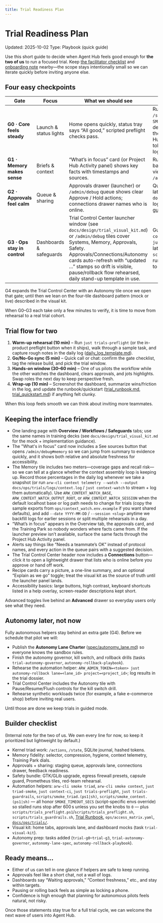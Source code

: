 ```yaml
---
title: Trial Readiness Plan
---
```


# Trial Readiness Plan

Updated: 2025-10-02
Type: Playbook (quick guide)

Use this short guide to decide when Agent Hub feels good enough for **the two of us** to run a focused trial. Keep [the facilitator checklist](trial_facilitator_checklist.md) and [onboarding note](trials/onboarding_email_template.md) nearby—the scope stays intentionally small so we can iterate quickly before inviting anyone else.

## Four easy checkpoints

| Gate | Focus | What we should see | Quick prep for us |
| ---- | ----- | ------------------------ | ------------------------ |
| **G0 · Core feels steady** | Launch & status lights | Home opens quickly, status tray says “All good,” scripted preflight checks pass. | Run `just triad-smoke` (hits `/actions`, `/state/projects`, `/events` resume; exits after `SMOKE_TRIAD_TIMEOUT_SECS`/`SMOKE_TIMEOUT_SECS`, default 600 s), run `just trials-preflight` or the launcher preflight button, verify the Project Hub Home surface loads, refresh sign-in tokens, document the preflight outcome in the log. |
| **G1 · Memory makes sense** | Briefs & context | “What’s in focus” card (or Project Hub Activity panel) shows key facts with timestamps and sources. | Run `just context-ci`, confirm “needs background” nudges render in the activity view, and verify the memory metrics tile in `/admin/debug` updates. |
| **G2 · Approvals feel calm** | Queue & sharing | Approvals drawer (launcher) or `/admin/debug` queue shows clear Approve / Hold actions; connections drawer names who is online. | Queue service working, preview panel live, latest screenshots stored in `docs/ops/trials/screenshots/` with filenames logged per [Trial Runbook](trial_runbook.md); see the [approvals guide](trials/approvals_lane_guide.md) for daily flow. |
| **G3 · Ops stay in control** | Dashboards & safeguards | Trial Control Center launcher window (see `docs/design/trial_visual_kit.md`) or `/admin/debug` tiles cover Systems, Memory, Approvals, Safety. Approvals/Connections/Autonomy cards auto-refresh with “updated …” stamps so drift is visible, pause/rollback flow rehearsed, daily stand-up template in use. | Guardrail preset `configs/guardrails/trial.toml` applied via `just trials-guardrails` (Safety tile shows the latest stamp), stop flow rehearsed with `scripts/autonomy_rollback.sh --dry-run`, runbook printed or shared, notes capture how to reach the dashboard today. |

G4 expands the Trial Control Center with an Autonomy tile once we open that gate; until then we lean on the four-tile dashboard pattern (mock or live) described in the visual kit.

When G0–G3 each take only a few minutes to verify, it is time to move from rehearsal to a real trial cohort.

## Trial flow for two

1. **Warm-up rehearsal (10 min)** – Run `just trials-preflight` (or the in-product preflight button when it ships), walk through a sample task, and capture rough notes in the daily log ([daily_log_template.md](trials/daily_log_template.md)).
2. **Go/No-Go sync (5 min)** – Quick call or chat: confirm the gate checklist, tag the release build, and pick the trial window.
3. **Hands-on window (30–60 min)** – One of us pilots the workflow while the other watches the dashboard, clears approvals, and jots highlights. Swap roles the next day to keep perspective fresh.
4. **Wrap-up (10 min)** – Screenshot the dashboard, summarize wins/friction in the log, and update the runbook/quickstart ([trial_runbook.md](trial_runbook.md), [trial_quickstart.md](trial_quickstart.md)) if anything felt clunky.

When this loop feels smooth we can think about inviting more teammates.

## Keeping the interface friendly

- One landing page with **Overview / Workflows / Safeguards** tabs; use the same names in training decks (see `docs/design/trial_visual_kit.md` for the mock + implementation guidance).
- The "What's in focus" card now includes a See sources button that opens `/admin/debug#memory` so we can jump from summary to evidence quickly, and it shows both relative and absolute freshness for accessibility.
- The Memory tile includes two meters—coverage gaps and recall risk—so we can tell at a glance whether the context assembly loop is keeping up. Record those percentages in the daily log whenever we take a snapshot (or run `arw-cli context telemetry --watch --output docs/ops/trials/logs/context.log` / `just context-watch` to stream + log them automatically). Use `ARW_CONTEXT_WATCH_BASE`, `ARW_CONTEXT_WATCH_OUTPUT_ROOT`, or `ARW_CONTEXT_WATCH_SESSION` when the default localhost base or log path needs to change for trials (copy the sample exports from `ops/context_watch.env.example` if you want shared defaults), and add `--date YYYY-MM-DD` / `--session <slug>` anytime we backfill logs for earlier sessions or split multiple rehearsals in a day.
- “What’s in focus” appears in the Overview tab, the approvals card, and the Training Park so nobody wonders where facts came from. If the launcher preview isn’t available, surface the same facts through the Project Hub Activity panel.
- Alerts say things like “Needs a teammate’s OK” instead of protocol names, and every action in the queue pairs with a suggested decision.
- The Trial Control Center header now includes a **Connections** button—click it to open a lightweight drawer that lists who is online before you approve or hand off work.
- Recipe cards carry a picture, a one-line summary, and an optional “Explain as we go” toggle; treat the visual kit as the source of truth until the launcher panel lands.
- Accessibility basics: large buttons, high contrast, keyboard shortcuts listed in a help overlay, screen-reader descriptions kept short.

Advanced toggles live behind an **Advanced** drawer so everyday users only see what they need.

## Autonomy later, not now

Fully autonomous helpers stay behind an extra gate (G4). Before we schedule that pilot we will:

- Publish the **Autonomy Lane Charter** ([spec/autonomy_lane.md](../spec/autonomy_lane.md)) so everyone knows the sandbox rules.
- Finish the autonomy governor, kill switch, and rollback drills (tasks `trial-autonomy-governor`, `autonomy-rollback-playbook`).
- Rehearse the automation helper: `ARW_ADMIN_TOKEN=<token> just autonomy-rollback lane=<lane_id> project=<project_id>`; log results in the trial dossier.
- Trial Control Center includes the Autonomy tile with Pause/Resume/Flush controls for the kill switch drill.
- Rehearse synthetic workloads twice (for example, a fake e-commerce shop) before inviting real users.

Until those are done we keep trials in guided mode.

## Builder checklist

(Internal note for the two of us. We own every line for now, so keep it prioritized but lightweight by default.)

- Kernel triad work: `/actions`, `/state`, SQLite journal, hashed tokens.
- Memory fidelity: selector, compression, hygiene, context telemetry, Training Park dials.
- Approvals + sharing: staging queue, approvals lane, connections drawer, feedback readiness.
- Safety bundle: GTK/GLib upgrade, egress firewall presets, capsule guard, Prometheus tiles, red-team rehearsal.
- Automation helpers: `arw-cli smoke triad`, `arw-cli smoke context`, `just triad-smoke`, `just context-ci`, `just trials-preflight`, `just trials-guardrails`, `scripts/smoke_triad.(ps1|sh)`, `scripts/smoke_context.(ps1|sh)` — all honor `SMOKE_TIMEOUT_SECS` (script-specific envs override) so stalled runs stop after 600 s unless you set the knobs to `0` — plus `scripts/trials_preflight.ps1`/`scripts/trials_preflight.sh`, `scripts/trials_guardrails.sh`, [Trial Runbook](trial_runbook.md), `ops/access_matrix.yaml`, [`docs/ops/trials/`](trials/README.md).
- Visual kit: home tabs, approvals lane, and dashboard mocks (task `trial-visual-kit`).
- Autonomy prep: tasks added (`trial-g0`–`trial-g3`, `trial-autonomy-governor`, `autonomy-lane-spec`, `autonomy-rollback-playbook`).

## Ready means…

- Either of us can tell in one glance if helpers are safe to keep running.
- Approvals feel like a short chat, not a wall of logs.
- Dashboards say “Waiting approvals,” “Context freshness,” etc., and stay within targets.
- Pausing or rolling back feels as simple as locking a phone.
- Confidence is high enough that planning for autonomous pilots feels natural, not risky.

Once those statements stay true for a full trial cycle, we can welcome the next wave of users into Agent Hub.
